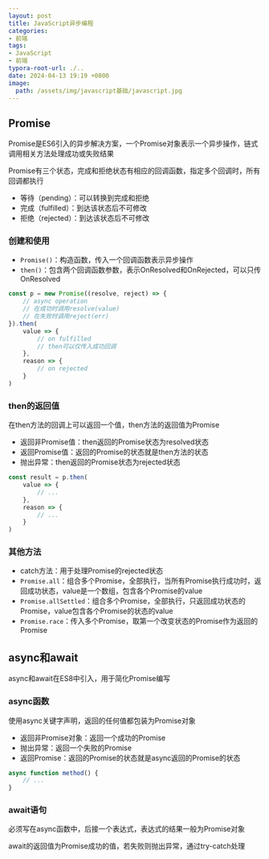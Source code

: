 ```yaml
---
layout: post
title: JavaScript异步编程
categories:
- 前端
tags:
- JavaScript
- 前端
typora-root-url: ./..
date: 2024-04-13 19:19 +0800
image:
  path: /assets/img/javascript基础/javascript.jpg
---
```

## Promise

Promise是ES6引入的异步解决方案，一个Promise对象表示一个异步操作，链式调用相关方法处理成功或失败结果

Promise有三个状态，完成和拒绝状态有相应的回调函数，指定多个回调时，所有回调都执行

-   等待（pending）：可以转换到完成和拒绝
-   完成（fulfilled）：到达该状态后不可修改
-   拒绝（rejected）：到达该状态后不可修改

### 创建和使用

-   `Promise()`：构造函数，传入一个回调函数表示异步操作
-   `then()`：包含两个回调函数参数，表示OnResolved和OnRejected，可以只传OnResolved

```js
const p = new Promise((resolve, reject) => {
    // async operation
    // 在成功时调用resolve(value)
    // 在失败时调用reject(err)
}).then(
    value => {
        // on fulfilled
        // then可以仅传入成功回调
    },
    reason => {
        // on rejected
    }
)
```

### then的返回值

在then方法的回调上可以返回一个值，then方法的返回值为Promise

-   返回非Promise值：then返回的Promise状态为resolved状态
-   返回Promise值：返回的Promise的状态就是then方法的状态
-   抛出异常：then返回的Promise状态为rejected状态

```js
const result = p.then(
    value => {
        // ...
    },
    reason => {
        // ...
    }
)
```

### 其他方法

-   catch方法：用于处理Promise的rejected状态
-   `Promise.all`：组合多个Promise，全部执行，当所有Promise执行成功时，返回成功状态，value是一个数组，包含各个Promise的value
-   `Promise.allSettled`：组合多个Promise，全部执行，只返回成功状态的Promise，value包含各个Promise的状态的value
-   `Promise.race`：传入多个Promise，取第一个改变状态的Promise作为返回的Promise

## async和await

async和await在ES8中引入，用于简化Promise编写

### async函数

使用async关键字声明，返回的任何值都包装为Promise对象

-   返回非Promise对象：返回一个成功的Promise
-   抛出异常：返回一个失败的Promise
-   返回Promise：返回的Promise的状态就是async返回的Promise的状态

```js
async function method() {
    // ...
}
```

### await语句

必须写在async函数中，后接一个表达式，表达式的结果一般为Promise对象

await的返回值为Promise成功的值，若失败则抛出异常，通过try-catch处理
